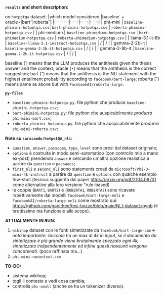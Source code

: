 **`results` and short description:**

on `hotpotqa` dataset:
|which model considered |baseline˙ + oracle⋆|bart⁺|robertaˆ|
|:------:|:---:|:---:|:---:|
| phi-mini | `baseline-phimini-hotpotqa.csv`| `bart-phimini-hotpotqa.csv` | `roberta-phimini-hotpotqa.csv` |
| phi-medium | `baseline-phimedium-hotpotqa.csv` | `bart-phimedium-hotpotqa.csv` | `roberta-phimedium-hotpotqa.csv` |
| llama-3.1-it-8b | `baseline-llama-3.1-instruct-hotpotqa.csv` | / | / |
| gemma-2-2b-it | `baseline-gemma-2-2b-it-hotpotqa.csv` | / | / |
| gemma-2-9b-it | `baseline-gemma-2-2b-it-hotpotqa.csv` | / | / | 

baseline (˙) means that the LLM produces the antithesis given the thesis answer and the context;
oracle (⋆) means that the antithesis is the correct suggestion;
bart (⁺) means that the antithesis is the NLI statement with the highest entailment probability according to `facebook/bart-large`;
roberta (ˆ) means same as above but with `FacebookAI/roberta-large`.
 
**`py-files`**

- `baseline-phimini-hotpotqa.py`: file python che produce `baseline-phimini-hotpotqa.csv`;
- `bart-phimini-hotpotqa.py`: file python che auspicabilmente _produrrà_ `phi-mini-bart.csv`;
- `roberta-phimini-hotpotqa.py`: file python che auspicabilmente _produrrà_ `phi-mini-roberta.csv`;

**Note su `saracandu/hotpotQA_nli`:**
- `question`, `answer`, `passages`, `type`, `level` sono presi dal dataset originale;
- `options` è costruita in modo semi-automatico (con controllo mio a mano ex-post) prendendo `answer` e cercando un'altra opzione realistica a partire da `question` e `passages`;
- `first_nli` e `second_nli` sono statements creati da `microsoft/Phi-3-mini-4k-instruct` a partire da `question` e `options` con qualche esempio few-shot (tecnica suggerita dal paper https://arxiv.org/pdf/2104.08731 come alternative alla loro versione "rule-based)
- le coppie (`BART1`, `BART2`) e (`ROBERTA1`, `ROBERTA2`) sono ricavate rspettivamente dai modelli `facebook/bart-large-mnli` e `FacebookAI/roberta-large-mnli` come mostrato qui: https://github.com/gaoithee/tesi-bozze/blob/main/NLI-dataset.ipynb (è bruttissimo ma funzionale allo scopo).

**ATTUALMENTE IN RUN:**
1. `wikihop` dataset con le fonti sintetizzate da `facebook/bart-large-cnn`-> *nota importante: siccome ha un max di 4k in input, se il documento da sintetizzare è più grande viene brutalmente spezzato ogni 4k, sintetizzato indipendentemente ed infine questi riassunti vengono concatenati.* (poco raffinata ma...) 
2. `phi-mini-nocontext.csv`

**TO-DO:**
- sistema wikihop;
- togli il contesto e vedi cosa cambia;
- controlla `phi-small` (anche se ha un tokenizer diverso).
